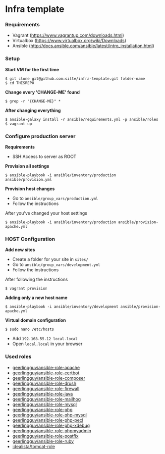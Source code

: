 # Infra template

### Requirements
 * Vagrant (https://www.vagrantup.com/downloads.html)
 * Virtualbox (https://www.virtualbox.org/wiki/Downloads)
 * Ansible (http://docs.ansible.com/ansible/latest/intro_installation.html)

### Setup

**Start VM for the first time**

```
$ git clone git@github.com:silte/infra-template.git folder-name
$ cd THISREPO
```

**Change every 'CHANGE-ME' found**

```
$ grep -r "{CHANGE-ME}" * 
```

**After changing everything**

```
$ ansible-galaxy install -r ansible/requirements.yml -p ansible/roles
$ vagrant up
```

### Configure production server

**Requirements**
 * SSH Access to server as ROOT

**Provision all settings**

```
$ ansible-playbook -i ansible/inventory/production ansible/provision.yml
```
  
**Provision host changes**

 * Go to ``` ansible/group_vars/production.yml ```
 * Follow the instructions

After you've changed your host settings

``` 
$ ansible-playbook -i ansible/inventory/production ansible/provision-apache.yml
```
 
### HOST Configuration


**Add new sites**

 * Create a folder for your site in ``` sites/ ```
 * Go to ``` ansible/group_vars/development.yml ```
 * Follow the instructions

After following the instructions

```
$ vagrant provision
```

**Adding only a new host name**

```
$ ansible-playbook -i ansible/inventory/development ansible/provision-apache.yml
```


**Virtual domain configuration**

```
$ sudo nano /etc/hosts
```

* Add ``` 192.168.55.12 local.local ```
* Open ``` local.local ``` in your browser
 

### Used roles
 
 * [geerlingguy/ansible-role-apache](https://github.com/silte/ansible-role-apache)
 * [geerlingguy/ansible-role-certbot](https://github.com/geerlingguy/ansible-role-certbot)
 * [geerlingguy/ansible-role-composer](https://github.com/geerlingguy/ansible-role-composer)
 * [geerlingguy/ansible-role-drush](https://github.com/geerlingguy/ansible-role-drush)
 * [geerlingguy/ansible-role-firewall](https://github.com/geerlingguy/ansible-role-firewall)
 * [geerlingguy/ansible-role-java](https://github.com/geerlingguy/ansible-role-java)
 * [geerlingguy/ansible-role-mailhog](https://github.com/geerlingguy/ansible-role-mailhog)
 * [geerlingguy/ansible-role-mysql](https://github.com/geerlingguy/ansible-role-mysql)
 * [geerlingguy/ansible-role-php](https://github.com/geerlingguy/ansible-role-php)
 * [geerlingguy/ansible-role-php-mysql](https://github.com/geerlingguy/ansible-role-php-mysql)
 * [geerlingguy/ansible-role-php-pecl](https://github.com/geerlingguy/ansible-role-php-pecl)
 * [geerlingguy/ansible-role-php-xdebug](https://github.com/geerlingguy/ansible-role-php-xdebug)
 * [geerlingguy/ansible-role-phpmyadmin](https://github.com/geerlingguy/ansible-role-phpmyadmin)
 * [geerlingguy/ansible-role-postfix](https://github.com/geerlingguy/ansible-role-postfix)
 * [geerlingguy/ansible-role-ruby](https://github.com/geerlingguy/ansible-role-ruby)
 * [idealista/tomcat-role](https://github.com/idealista/tomcat-role)
 
